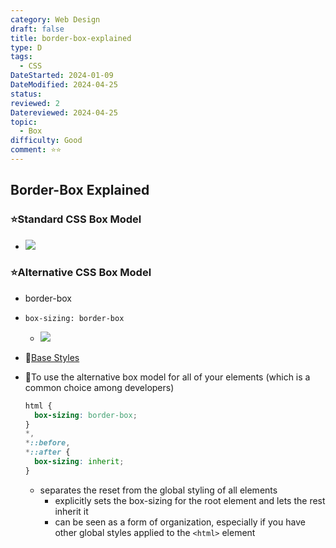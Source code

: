 ```yaml
---
category: Web Design
draft: false
title: border-box-explained
type: D
tags:
  - CSS
DateStarted: 2024-01-09
DateModified: 2024-04-25
status: 
reviewed: 2
Datereviewed: 2024-04-25
topic:
  - Box
difficulty: Good
comment: ⭐⭐
---
```


## Border-Box Explained

### ⭐Standard CSS Box Model

- ![](https://cdn.jsdelivr.net/gh/jenniferwonder/bimg/web-design/css-box-model-(盒模型)-standard-css-box.png)

### ⭐Alternative CSS Box Model

- border-box
- `box-sizing: border-box`
  - ![](https://cdn.jsdelivr.net/gh/jenniferwonder/bimg/web-design/css-box-model-(盒模型)-border-box.png)
- 📌[Base Styles](Base-Styles)
- 📌To use the alternative box model for all of your elements (which is a common choice among developers)

  ```css
  html {
  	box-sizing: border-box;
  }
  *,
  *::before,
  *::after {
  	box-sizing: inherit;
  }
  ```

  - separates the reset from the global styling of all elements
    - explicitly sets the box-sizing for the root element and lets the rest inherit it
    - can be seen as a form of organization, especially if you have other global styles applied to the `<html>` element

